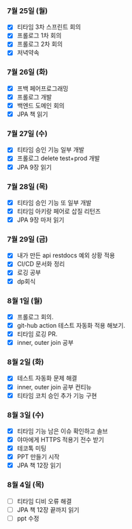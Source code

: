 ### 7월 25일 (월)
- [x] 티타임 3차 스프린트 회의
- [x] 프롤로그 1차 회의 
- [x] 프롤로그 2차 회의
- [x] 저녁약속

### 7월 26일 (화)
- [x] 프백 페어프로그래밍
- [x] 프롤로그 개발
- [x] 백엔드 도메인 회의 
- [x] JPA 책 읽기

### 7월 27일 (수)
- [x] 티타임 승인 기능 일부 개발
- [x] 프롤로그 delete test+prod 개발
- [x] JPA 9장 읽기

### 7월 28일 (목)
- [x] 티타임 승인 기능 또 일부 개발
- [x] 티타임 아키랑 페어로 삽질 리턴즈
- [x] JPA 9장 마저 읽기

### 7월 29일 (금)
- [x] 내가 만든 api restdocs 예외 상황 적용 
- [x] CI/CD 문서화 정리
- [x] 로깅 공부   
- [x] dp회식 

### 8월 1일 (월)
- [x] 프롤로그 회의.
- [x] git-hub action 테스트 자동화 적용 해보기.
- [x] 티타임 로깅 PR. 
- [x] inner, outer join 공부

### 8월 2일 (화)
- [x] 테스트 자동화 문제 해결
- [x] inner, outer join 공부 컨티뉴
- [x] 티타임 코치 승인 추가 기능 구현

### 8월 3일 (수)
- [x] 티타임 기능 남은 이슈 확인하고 솔브
- [x] 야마에게 HTTPS 적용기 전수 받기   
- [x] 테코톡 미팅 
- [x] PPT 만들기 시작
- [x] JPA 책 12장 읽기 

### 8월 4일 (목)
- [ ] 티타임 디비 오류 해결
- [ ] JPA 책 12장 끝까지 읽기 
- [ ] ppt 수정
